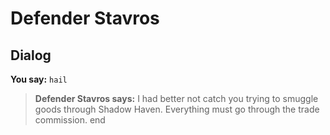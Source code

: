 # Defender Stavros


## Dialog

**You say:** `hail`



>**Defender Stavros says:** I had better not catch you trying to smuggle goods through Shadow Haven.  Everything must go through the trade commission.
end
